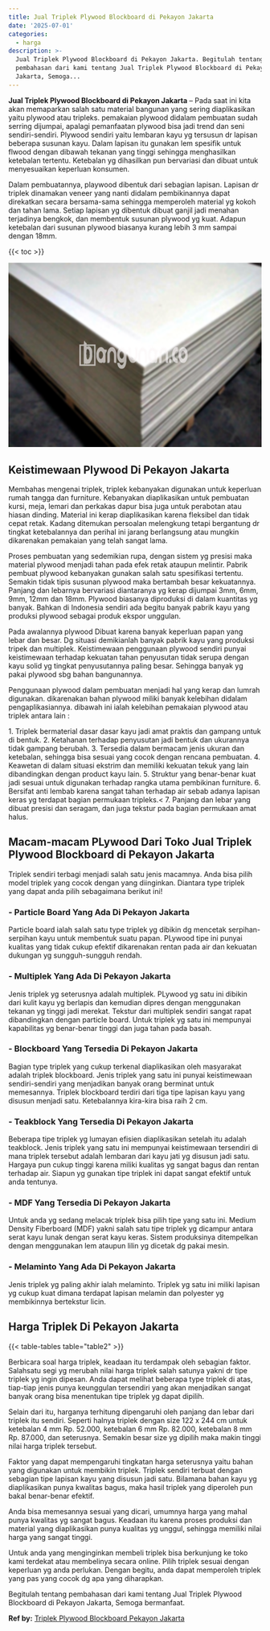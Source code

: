 ```yaml
---
title: Jual Triplek Plywood Blockboard di Pekayon Jakarta
date: '2025-07-01'
categories:
  - harga
description: >-
  Jual Triplek Plywood Blockboard di Pekayon Jakarta. Begitulah tentang
  pembahasan dari kami tentang Jual Triplek Plywood Blockboard di Pekayon
  Jakarta, Semoga...
---
```


**Jual Triplek Plywood Blockboard di Pekayon Jakarta** – Pada saat ini kita akan memaparkan salah satu material bangunan yang sering diaplikasikan yaitu plywood atau tripleks. pemakaian plywood didalam pembuatan sudah serring dijumpai, apalagi pemanfaatan plywood bisa jadi trend dan seni sendiri-sendiri. Plywood sendiri yaitu lembaran kayu yg tersusun dr lapisan beberapa susunan kayu. Dalam lapisan itu gunakan lem spesifik untuk flwood dengan dibawah tekanan yang tinggi sehingga menghasilkan ketebalan tertentu. Ketebalan yg dihasilkan pun bervariasi dan dibuat untuk menyesuaikan keperluan konsumen.

Dalam pembuatannya, playwood dibentuk dari sebagian lapisan. Lapisan dr triplek dinamakan veneer yang nanti didalam pembikinannya dapat direkatkan secara bersama-sama sehingga memperoleh material yg kokoh dan tahan lama. Setiap lapisan yg dibentuk dibuat ganjil jadi menahan terjadinya bengkok, dan membentuk susunan plywood yg kuat. Adapun ketebalan dari susunan plywood biasanya kurang lebih 3 mm sampai dengan 18mm.

{{< toc >}}

![Jual Triplek Plywood Blockboard di Pekayon Jakarta](/images/jual-triplek-murah-01.png)

## Keistimewaan Plywood Di Pekayon Jakarta

Membahas mengenai triplek, triplek kebanyakan digunakan untuk keperluan rumah tangga dan furniture. Kebanyakan diaplikasikan untuk pembuatan kursi, meja, lemari dan perkakas dapur bisa juga untuk perabotan atau hiasan dinding. Material ini kerap diaplikasikan karena fleksibel dan tidak cepat retak. Kadang ditemukan persoalan melengkung tetapi bergantung dr tingkat ketebalannya dan perihal ini jarang berlangsung atau mungkin dikarenakan pemakaian yang telah sangat lama.

Proses pembuatan yang sedemikian rupa, dengan sistem yg presisi maka material plywood menjadi tahan pada efek retak ataupun melintir. Pabrik pembuat plywood kebanyakan gunakan salah satu spesifikasi tertentu. Semakin tidak tipis susunan plywood maka bertambah besar kekuatannya. Panjang dan lebarnya bervariasi diantaranya yg kerap dijumpai 3mm, 6mm, 9mm, 12mm dan 18mm. Plywood biasanya diproduksi di dalam kuantitas yg banyak. Bahkan di Indonesia sendiri ada begitu banyak pabrik kayu yang produksi plywood sebagai produk ekspor unggulan.

Pada awalannya plywood Dibuat karena banyak keperluan papan yang lebar dan besar. Dg situasi demikianlah banyak pabrik kayu yang produksi tripek dan multiplek. Keistimewaan penggunaan plywood sendiri punyai keistimewaan terhadap kekuatan tahan penyusutan tidak serupa dengan kayu solid yg tingkat penyusutannya paling besar. Sehingga banyak yg pakai plywood sbg bahan bangunannya.

Penggunaan plywood dalam pembuatan menjadi hal yang kerap dan lumrah digunakan. dikarenakan bahan plywood miliki banyak kelebihan didalam pengaplikasiannya. dibawah ini ialah kelebihan pemakaian plywood atau triplek antara lain :

1\. Triplek bermaterial dasar dasar kayu jadi amat praktis dan gampang untuk di bentuk. 2. Ketahanan terhadap penyusutan jadi bentuk dan ukurannya tidak gampang berubah. 3. Tersedia dalam bermacam jenis ukuran dan ketebalan, sehingga bisa sesuai yang cocok dengan rencana pembuatan. 4. Keawetan di dalam situasi ekstrim dan memiliki kekuatan tekuk yang lain dibandingkan dengan product kayu lain. 5. Struktur yang benar-benar kuat jadi sesuai untuk digunakan terhadap rangka utama pembikinan furniture. 6. Bersifat anti lembab karena sangat tahan terhadap air sebab adanya lapisan keras yg terdapat bagian permukaan tripleks.< 7. Panjang dan lebar yang dibuat presisi dan seragam, dan juga tekstur pada bagian permukaan amat halus.

## Macam-macam PLywood Dari Toko Jual Triplek Plywood Blockboard di Pekayon Jakarta

Triplek sendiri terbagi menjadi salah satu jenis macamnya. Anda bisa pilih model triplek yang cocok dengan yang diinginkan. Diantara type triplek yang dapat anda pilih sebagaimana berikut ini!

### \- Particle Board Yang Ada Di Pekayon Jakarta

Particle board ialah salah satu type triplek yg dibikin dg mencetak serpihan-serpihan kayu untuk membentuk suatu papan. PLywood tipe ini punyai kualitas yang tidak cukup efektif dikarenakan rentan pada air dan kekuatan dukungan yg sungguh-sungguh rendah.

### \- Multiplek Yang Ada Di Pekayon Jakarta

Jenis triplek yg seterusnya adalah multiplek. PLywood yg satu ini dibikin dari kulit kayu yg berlapis dan kemudian dipres dengan menggunakan tekanan yg tinggi jadi merekat. Tekstur dari multiplek sendiri sangat rapat dibandingkan dengan particle board. Untuk triplek yg satu ini mempunyai kapabilitas yg benar-benar tinggi dan juga tahan pada basah.

### \- Blockboard Yang Tersedia Di Pekayon Jakarta

Bagian type triplek yang cukup terkenal diaplikasikan oleh masyarakat adalah triplek blockboard. Jenis triplek yang satu ini punyai keistimewaan sendiri-sendiri yang menjadikan banyak orang berminat untuk memesannya. Triplek blockboard terdiri dari tiga tipe lapisan kayu yang disusun menjadi satu. Ketebalannya kira-kira bisa raih 2 cm.

### \- Teakblock Yang Tersedia Di Pekayon Jakarta

Beberapa tipe triplek yg lumayan efisien diaplikasikan setelah itu adalah teakblock. Jenis triplek yang satu ini mempunyai keistimewaan tersendiri di mana triplek tersebut adalah lembaran dari kayu jati yg disusun jadi satu. Hargaya pun cukup tinggi karena miliki kualitas yg sangat bagus dan rentan terhadap air. Siapun yg gunakan tipe triplek ini dapat sangat efektif untuk anda tentunya.

### \- MDF Yang Tersedia Di Pekayon Jakarta

Untuk anda yg sedang melacak triplek bisa pilih tipe yang satu ini. Medium Density Fiberboard (MDF) yakni salah satu tipe triplek yg dicampur antara serat kayu lunak dengan serat kayu keras. Sistem produksinya ditempelkan dengan menggunakan lem ataupun lilin yg dicetak dg pakai mesin.

### \- Melaminto Yang Ada Di Pekayon Jakarta

Jenis triplek yg paling akhir ialah melaminto. Triplek yg satu ini miliki lapisan yg cukup kuat dimana terdapat lapisan melamin dan polyester yg membikinnya bertekstur licin.

## Harga Triplek Di Pekayon Jakarta

{{< table-tables table="table2" >}}

Berbicara soal harga triplek, keadaan itu terdampak oleh sebagian faktor. Salahsatu segi yg merubah nilai harga triplek salah satunya yakni dr tipe triplek yg ingin dipesan. Anda dapat melihat beberapa type triplek di atas, tiap-tiap jenis punya keunggulan tersendiri yang akan menjadikan sangat banyak orang bisa menentukan tipe triplek yg dapat dipilih.

Selain dari itu, harganya terhitung dipengaruhi oleh panjang dan lebar dari triplek itu sendiri. Seperti halnya triplek dengan size 122 x 244 cm untuk ketebalan 4 mm Rp. 52.000, ketebalan 6 mm Rp. 82.000, ketebalan 8 mm Rp. 87.000, dan seterusnya. Semakin besar size yg dipilih maka makin tinggi nilai harga triplek tersebut.

Faktor yang dapat mempengaruhi tingkatan harga seterusnya yaitu bahan yang digunakan untuk membikin triplek. Triplek sendiri terbuat dengan sebagian tipe lapisan kayu yang disusun jadi satu. Bilamana bahan kayu yg diaplikasikan punya kwalitas bagus, maka hasil triplek yang diperoleh pun bakal benar-benar efektif.

Anda bisa memesannya sesuai yang dicari, umumnya harga yang mahal punya kwalitas yg sangat bagus. Keadaan itu karena proses produksi dan material yang diaplikasikan punya kualitas yg unggul, sehingga memiliki nilai harga yang sangat tinggi.

Untuk anda yang menginginkan membeli triplek bisa berkunjung ke toko kami terdekat atau membelinya secara online. Pilih triplek sesuai dengan keperluan yg anda perlukan. Dengan begitu, anda dapat memperoleh triplek yang pas yang cocok dg apa yang diharapkan.

Begitulah tentang pembahasan dari kami tentang Jual Triplek Plywood Blockboard di Pekayon Jakarta, Semoga bermanfaat.

**Ref by:** [Triplek Plywood Blockboard Pekayon Jakarta](https://id.wikipedia.org/wiki/Triplek)

